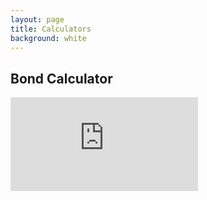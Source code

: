 ```yaml
---
layout: page
title: Calculators
background: white
---
```


<div class="col-lg-12 text-center">
	<h2 class="section-heading text-uppercase">Bond Calculator</h2>
</div>

<div>
    <iframe class="bond-calc" frameborder="0"
        src="https://www.ooba.co.za/calculators/bond-repayment-calculator/?iframe=true&iftype=evogroup"
        title="Bond Calculator"></iframe>
</div>

<!-- **CONTACT US**

For more information please contact us by email at <a href="mailto:{{ site.email }}">{{ site.email }}</a>. -->
